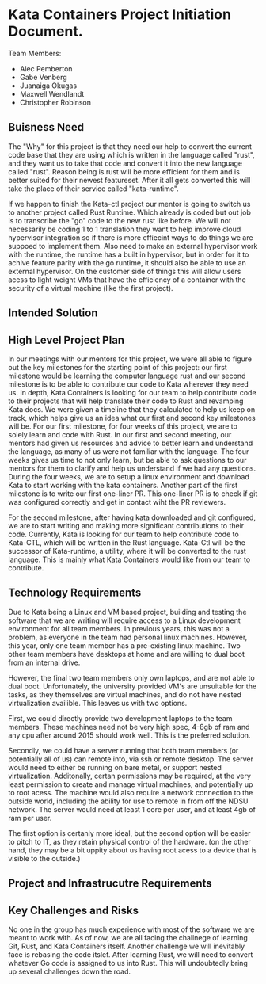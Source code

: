 # Kata Containers Project Initiation Document.

Team Members:
* Alec Pemberton
* Gabe Venberg
* Juanaiga Okugas
* Maxwell Wendlandt
* Christopher Robinson

## Buisness Need

The "Why" for this project is that they need our help to convert the current code base that they are using which is written in the language called "rust", and they want us to take that code and convert it into the new language called "rust". Reason being is rust will be more efficient for them and is better suited for their newest featureset. After it all gets converted this will take the place of their service called "kata-runtime".

If we happen to finish the Kata-ctl project our mentor is going to switch us to another project called Rust Runtime. Which already is coded but out job is to transcribe the "go" code to the new rust like before. We will not necessarily be coding 1 to 1 translation they want to help improve cloud hypervisor integration so if there is more effiecint ways to do things we are suppoed to implement them. Also need to make an external hypervisor work with the runtime, the runtime has a built in hypervisor, but in order for it to achive feature parity with the go runtime, it should also be able to use an external hypervisor. On the customer side of things this will allow users acess to light weight VMs that have the efficiency of a container with the security of a virtual machine (like the first project).

## Intended Solution

<!-- For kata-ctl, we will be working with the old go codebase in order to map the featuresets of kata-runtime to kata-ctl.
The go codebase is... hairy in places, so some minor re-architecting of the program might be needed.

for runtime-rs, we will be working off of james' minimum viable product and adding what features are needed.

additionally, we will be working on misclanious issues on the github repository in order to familiarize ourselves with the kata codebase and community. -->

<!-- This should be 1-2 paragraphs describing a high level solution.  Many projects have clear requirements and a constrained solution to document here.  For projects that have research / exploratory / proof of concept elements, this section will be more focused on the process to reach a solution.  This should answer the ‘what’ question.
Having an architecture diagram showing the key components that you will be building is an important part of this section.  This diagram will evolve over the project as more details emerge, but having it here is a good way to drive clarity. -->

## High Level Project Plan
In our meetings with our mentors for this project, we were all able to figure out the key milestones for the starting point of this project: our first milestone would be learning the computer language rust and our second milestone is to be able to contribute our code to Kata wherever they need us. In depth, Kata Containers is looking for our team to help contribute code to their projects that will help translate their code to Rust and revamping Kata docs. We were given a timeline that they calculated to help us keep on track, which helps give us an idea what our first and second key milestones will be. For our first milestone, for four weeks of this project, we are to solely learn and code with Rust. In our first and second meeting, our mentors had given us resources and advice to better learn and understand the language, as many of us were not familiar with the language. The four weeks gives us time to not only learn, but be able to ask questions to our mentors for them to clarify and help us understand if we had any questions. During the four weeks, we are to setup a linux environment and download Kata to start working with the kata containers. Another part of the first milestone is to write our first one-liner PR. This one-liner PR is to check if git was configured correctly and get in contact wiht the PR reviewers.
 
For the second milestone, after having kata downloaded and git configured, we are to start writing and making more significant contributions to their code. Currently, Kata is looking for our team to help contribute code to Kata-CTL, which will be written in the Rust language. Kata-Ctl will be the successor of Kata-runtime, a utility, where it will be converted to the rust language. This is mainly what Kata Containers would like from our team to contribute.
<!-- Break the project down into the two key milestones as a starting point for the project.  This will evolve as the project goes, so don’t expect things to go as planned.  One important concept for Dev Phase 1 is the ‘steel thread’ that will demonstrate some part of the project in an end to end fashion.  Users and user stories can be introduced here to identify the high priority scenarios for the project.  Map these into Dev Phase 1 and Dev Phase 2. -->

## Technology Requirements
Due to Kata being a Linux and VM based project, building and testing the software that we are writing will require access to a Linux development environment for all team members.
In previous years, this was not a problem, as everyone in the team had personal linux machines.
However, this year, only one team member has a pre-existing linux machine.
Two other team members have desktops at home and are willing to dual boot from an internal drive.

However, the final two team members only own laptops, and are not able to dual boot.
Unfortunately, the university provided VM's are unsuitable for the tasks, as they themselves are virtual machines, and do not have nested virtualization availible.
This leaves us with two options.

First, we could directly provide two development laptops to the team members.
These machines need not be very high spec, 4-8gb of ram and any cpu after around 2015 should work well.
This is the preferred solution.

Secondly, we could have a server running that both team members (or potentially all of us) can remote into, via ssh or remote desktop.
The server would need to either be running on bare metal, or support nested virtualization.
Additonally, certan permissions may be required, at the very least permission to create and manage virtual machines, and potentially up to root acess.
The machine would also require a network connection to the outside world, including the ability for use to remote in from off the NDSU network.
The server would need at least 1 core per user, and at least 4gb of ram per user.

The first option is certanly more ideal, but the second option will be easier to pitch to IT, as they retain physical control of the hardware. (on the other hand, they may be a bit uppity about us having root acess to a device that is visible to the outside.)


<!-- This section should indicate what technology frameworks are required for the project by the client.  This would include things like the use of cloud computing from a specific company, frameworks like .Net or React, programming languages, emulators, test frameworks, etc.  It’s important to highlight any client requirements that the project team doesn’t have access to directly.  Are there subscriptions or licenses required?  Suggested training for the technology requirements should also be considered. -->

## Project and Infrastrucutre Requirements

<!-- This section should include infrastructure needs for the project such as specific tools for backlog tracking or issue tracking.  You should clarify what documentation is required by the client beyond the project initiation and backlog documents that the class requires.  You should expect some additional requirements or design documents, for example.  How should requirements be specified?  Are UML or other diagrams required for the design?
The section should include technical infrastructure such as source code control expectations, build frameworks, etc.  Again, it’s essential to highlight any client requirements that the project team doesn’t have access to.  Training should be considered as appropriate. -->

## Key Challenges and Risks

<!-- Every project has a set of unknowns and risks and it’s important to prioritize these early in the project.  List the key challenges and risks in this section. -->

No one in the group has much experience with most of the software we are meant to work with. As of now, we are all facing the challnege of learning Git, Rust, and Kata Containers itself. Another challenge we will inevitably face is rebasing the code itslef. After learning Rust, we will need to convert whatever Go code is assigned to us into Rust. This will undoubtedly bring up several challenges down the road.
